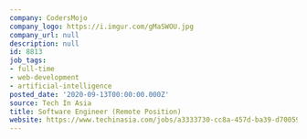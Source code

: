 ```yaml
---
company: CodersMojo
company_logo: https://i.imgur.com/gMaSWOU.jpg
company_url: null
description: null
id: 8813
job_tags:
- full-time
- web-development
- artificial-intelligence
posted_date: '2020-09-13T00:00:00.000Z'
source: Tech In Asia
title: Software Engineer (Remote Position)
website: https://www.techinasia.com/jobs/a3333730-cc8a-457d-ba39-d70059a49b7a/apply
---
```

